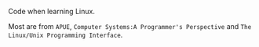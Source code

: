 Code when learning Linux.

Most are from `APUE`, `Computer Systems:A Programmer's Perspective` and `The Linux/Unix Programming Interface`.
